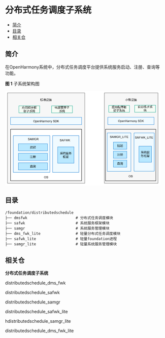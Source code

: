 # 分布式任务调度子系统<a name="ZH-CN_TOPIC_0000001115719369"></a>

-   [简介](#section11660541593)
-   [目录](#section161941989596)
-   [相关仓](#section1371113476307)

## 简介<a name="section11660541593"></a>

在OpenHarmony系统中，分布式任务调度平台提供系统服务启动、注册、查询等功能。

**图 1**  子系统架构图<a name="fig4460722185514"></a>


![](figures/zh-cn_image_0000001162500331.png)

## 目录<a name="section161941989596"></a>

```
/foundation/distributedschedule
├── dmsfwk                      # 分布式任务调度模块
├── safwk                       # 系统服务框架模块
├── samgr                       # 系统服务管理模块
├── dms_fwk_lite                # 轻量分布式任务调度模块
├── safwk_lite                  # 轻量foundation进程
├── samgr_lite                  # 轻量系统服务管理模块
```

## 相关仓<a name="section1371113476307"></a>

**分布式任务调度子系统**

distributedschedule\_dms\_fwk

distributedschedule\_safwk

distributedschedule\_samgr

distributedschedule\_safwk\_lite

hdistributedschedule\_samgr\_lite

distributedschedule\_dms\_fwk\_lite

